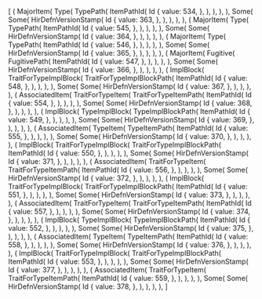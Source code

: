 [
    (
        MajorItem(
            Type(
                TypePath(
                    ItemPathId(
                        Id {
                            value: 534,
                        },
                    ),
                ),
            ),
        ),
        Some(
            Some(
                HirDefnVersionStamp(
                    Id {
                        value: 363,
                    },
                ),
            ),
        ),
    ),
    (
        MajorItem(
            Type(
                TypePath(
                    ItemPathId(
                        Id {
                            value: 545,
                        },
                    ),
                ),
            ),
        ),
        Some(
            Some(
                HirDefnVersionStamp(
                    Id {
                        value: 364,
                    },
                ),
            ),
        ),
    ),
    (
        MajorItem(
            Type(
                TypePath(
                    ItemPathId(
                        Id {
                            value: 546,
                        },
                    ),
                ),
            ),
        ),
        Some(
            Some(
                HirDefnVersionStamp(
                    Id {
                        value: 365,
                    },
                ),
            ),
        ),
    ),
    (
        MajorItem(
            Fugitive(
                FugitivePath(
                    ItemPathId(
                        Id {
                            value: 547,
                        },
                    ),
                ),
            ),
        ),
        Some(
            Some(
                HirDefnVersionStamp(
                    Id {
                        value: 366,
                    },
                ),
            ),
        ),
    ),
    (
        ImplBlock(
            TraitForTypeImplBlock(
                TraitForTypeImplBlockPath(
                    ItemPathId(
                        Id {
                            value: 548,
                        },
                    ),
                ),
            ),
        ),
        Some(
            Some(
                HirDefnVersionStamp(
                    Id {
                        value: 367,
                    },
                ),
            ),
        ),
    ),
    (
        AssociatedItem(
            TraitForTypeItem(
                TraitForTypeItemPath(
                    ItemPathId(
                        Id {
                            value: 554,
                        },
                    ),
                ),
            ),
        ),
        Some(
            Some(
                HirDefnVersionStamp(
                    Id {
                        value: 368,
                    },
                ),
            ),
        ),
    ),
    (
        ImplBlock(
            TypeImplBlock(
                TypeImplBlockPath(
                    ItemPathId(
                        Id {
                            value: 549,
                        },
                    ),
                ),
            ),
        ),
        Some(
            Some(
                HirDefnVersionStamp(
                    Id {
                        value: 369,
                    },
                ),
            ),
        ),
    ),
    (
        AssociatedItem(
            TypeItem(
                TypeItemPath(
                    ItemPathId(
                        Id {
                            value: 555,
                        },
                    ),
                ),
            ),
        ),
        Some(
            Some(
                HirDefnVersionStamp(
                    Id {
                        value: 370,
                    },
                ),
            ),
        ),
    ),
    (
        ImplBlock(
            TraitForTypeImplBlock(
                TraitForTypeImplBlockPath(
                    ItemPathId(
                        Id {
                            value: 550,
                        },
                    ),
                ),
            ),
        ),
        Some(
            Some(
                HirDefnVersionStamp(
                    Id {
                        value: 371,
                    },
                ),
            ),
        ),
    ),
    (
        AssociatedItem(
            TraitForTypeItem(
                TraitForTypeItemPath(
                    ItemPathId(
                        Id {
                            value: 556,
                        },
                    ),
                ),
            ),
        ),
        Some(
            Some(
                HirDefnVersionStamp(
                    Id {
                        value: 372,
                    },
                ),
            ),
        ),
    ),
    (
        ImplBlock(
            TraitForTypeImplBlock(
                TraitForTypeImplBlockPath(
                    ItemPathId(
                        Id {
                            value: 551,
                        },
                    ),
                ),
            ),
        ),
        Some(
            Some(
                HirDefnVersionStamp(
                    Id {
                        value: 373,
                    },
                ),
            ),
        ),
    ),
    (
        AssociatedItem(
            TraitForTypeItem(
                TraitForTypeItemPath(
                    ItemPathId(
                        Id {
                            value: 557,
                        },
                    ),
                ),
            ),
        ),
        Some(
            Some(
                HirDefnVersionStamp(
                    Id {
                        value: 374,
                    },
                ),
            ),
        ),
    ),
    (
        ImplBlock(
            TypeImplBlock(
                TypeImplBlockPath(
                    ItemPathId(
                        Id {
                            value: 552,
                        },
                    ),
                ),
            ),
        ),
        Some(
            Some(
                HirDefnVersionStamp(
                    Id {
                        value: 375,
                    },
                ),
            ),
        ),
    ),
    (
        AssociatedItem(
            TypeItem(
                TypeItemPath(
                    ItemPathId(
                        Id {
                            value: 558,
                        },
                    ),
                ),
            ),
        ),
        Some(
            Some(
                HirDefnVersionStamp(
                    Id {
                        value: 376,
                    },
                ),
            ),
        ),
    ),
    (
        ImplBlock(
            TraitForTypeImplBlock(
                TraitForTypeImplBlockPath(
                    ItemPathId(
                        Id {
                            value: 553,
                        },
                    ),
                ),
            ),
        ),
        Some(
            Some(
                HirDefnVersionStamp(
                    Id {
                        value: 377,
                    },
                ),
            ),
        ),
    ),
    (
        AssociatedItem(
            TraitForTypeItem(
                TraitForTypeItemPath(
                    ItemPathId(
                        Id {
                            value: 559,
                        },
                    ),
                ),
            ),
        ),
        Some(
            Some(
                HirDefnVersionStamp(
                    Id {
                        value: 378,
                    },
                ),
            ),
        ),
    ),
]